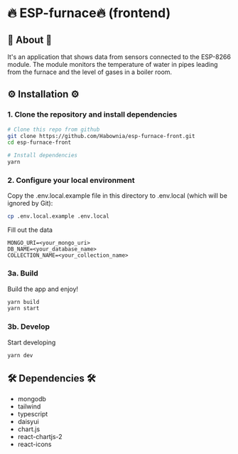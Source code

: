 # 🔥 ESP-furnace🔥 (frontend)

## 📄 About 📄

It's an application that shows data from sensors connected to the ESP-8266 module. The module monitors the temperature of water in pipes leading from the furnace and the level of gases in a boiler room.

## ⚙️ Installation ⚙️

### 1. Clone the repository and install dependencies

```bash
# Clone this repo from github
git clone https://github.com/Habownia/esp-furnace-front.git
cd esp-furnace-front

# Install dependencies
yarn
```

### 2. Configure your local environment

Copy the .env.local.example file in this directory to .env.local (which will be ignored by Git):

```bash
cp .env.local.example .env.local
```

Fill out the data

```
MONGO_URI=<your_mongo_uri>
DB_NAME=<your_database_name>
COLLECTION_NAME=<your_collection_name>
```

### 3a. Build

Build the app and enjoy!

```bash
yarn build
yarn start
```

### 3b. Develop

Start developing

```bash
yarn dev
```

## 🛠️ Dependencies 🛠️

- mongodb
- tailwind
- typescript
- daisyui
- chart.js
- react-chartjs-2
- react-icons
